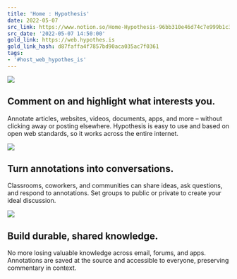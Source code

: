 ```yaml
---
title: 'Home : Hypothesis'
date: 2022-05-07
src_link: https://www.notion.so/Home-Hypothesis-96bb310e46d74c7e999b1c3cc171d0ff
src_date: '2022-05-07 14:50:00'
gold_link: https://web.hypothes.is
gold_link_hash: d87faffa4f7857bd90aca035ac7f0361
tags:
- '#host_web_hypothes_is'
---
```




![](https://d242fdlp0qlcia.cloudfront.net/uploads/2023/06/28161531/Group-121-2.svg)


Comment on and highlight what interests you.
--------------------------------------------


Annotate articles, websites, videos, documents, apps, and more – without clicking away or posting elsewhere. Hypothesis is easy to use and based on open web standards, so it works across the entire internet.




![](https://d242fdlp0qlcia.cloudfront.net/uploads/2023/06/28161530/Group-121-3.svg)


Turn annotations into conversations.
------------------------------------


Classrooms, coworkers, and communities can share ideas, ask questions, and respond to annotations. Set groups to public or private to create your ideal discussion.




![](https://d242fdlp0qlcia.cloudfront.net/uploads/2023/06/28161528/Group-121-4.svg)


Build durable, shared knowledge.
--------------------------------


No more losing valuable knowledge across email, forums, and apps.  Annotations are saved at the source and accessible to everyone, preserving commentary in context.